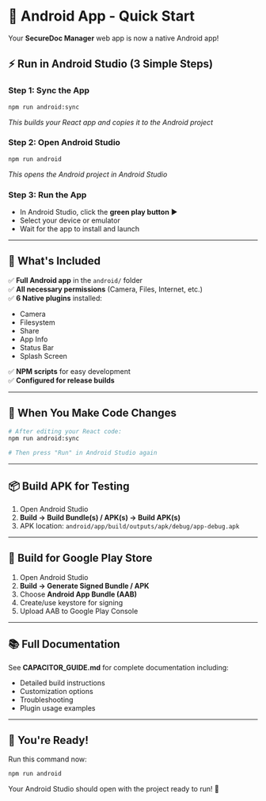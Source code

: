 # 🚀 Android App - Quick Start

Your **SecureDoc Manager** web app is now a native Android app!

## ⚡ Run in Android Studio (3 Simple Steps)

### Step 1: Sync the App
```bash
npm run android:sync
```
*This builds your React app and copies it to the Android project*

### Step 2: Open Android Studio
```bash
npm run android
```
*This opens the Android project in Android Studio*

### Step 3: Run the App
- In Android Studio, click the **green play button** ▶️
- Select your device or emulator
- Wait for the app to install and launch

---

## 📱 What's Included

✅ **Full Android app** in the `android/` folder  
✅ **All necessary permissions** (Camera, Files, Internet, etc.)  
✅ **6 Native plugins** installed:
- Camera
- Filesystem  
- Share
- App Info
- Status Bar
- Splash Screen

✅ **NPM scripts** for easy development  
✅ **Configured for release builds**

---

## 🔄 When You Make Code Changes

```bash
# After editing your React code:
npm run android:sync

# Then press "Run" in Android Studio again
```

---

## 📦 Build APK for Testing

1. Open Android Studio
2. **Build → Build Bundle(s) / APK(s) → Build APK(s)**
3. APK location: `android/app/build/outputs/apk/debug/app-debug.apk`

---

## 🎯 Build for Google Play Store

1. Open Android Studio
2. **Build → Generate Signed Bundle / APK**
3. Choose **Android App Bundle (AAB)**
4. Create/use keystore for signing
5. Upload AAB to Google Play Console

---

## 📚 Full Documentation

See **CAPACITOR_GUIDE.md** for complete documentation including:
- Detailed build instructions
- Customization options
- Troubleshooting
- Plugin usage examples

---

## 🎉 You're Ready!

Run this command now:
```bash
npm run android
```

Your Android Studio should open with the project ready to run! 🚀

